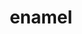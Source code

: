 ---
title: enamel
description_markdown:
homepage_description_markdown: Enamel
frontpage: true
_gallery_date:
permalink: /gallery/enamel/
archive: false
main_image_path: /uploads/lbennett02-1.jpg
image_caption: silver and enamel earrings
display_title: true
images:
  - image_path: /uploads/lbennett03-1.jpg
    image_title:
    image_description:
  - image_path: /uploads/lbennett01-1.jpg
    image_title:
    image_description:
  - image_path: /uploads/lbennett05.jpg
    image_title:
    image_description:
  - image_path: /uploads/lbennett02-1-1.jpg
    image_title:
    image_description:
  - image_path:
    image_title:
    image_description:
_options:
  image_path:
    width: 1200
    height: 1200
    resize_style: contain
    mime_type: image/jpeg
  main_image_path:
    width: 1200
    height: 800
    resize_style: contain
    mime_type: image/jpeg
_comments:
  title: Gallery title
  permalink: Be careful editing this
  main_image_path: Image used to represent your gallery
  images: Add and edit your gallery images here
  image_description: Might only be shown in the close up of an image
  archive: Not used yet!
  frontpage: Show this gallery on the homepage
  homepage_description_markdown: Text used on homepage if shown
---